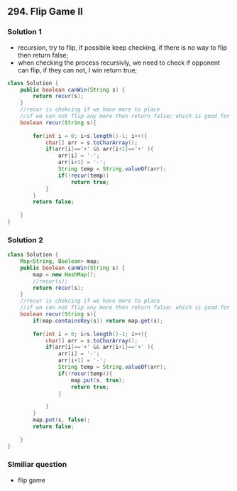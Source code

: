 ## 294. Flip Game II

### Solution 1
- recursion, try to flip, if possibile keep checking, if there is no way to flip then return false;
- when checking the process recursivly, we need to check if opponent can flip, if they can not, I win return true;
```java
class Solution {
    public boolean canWin(String s) {
        return recur(s);
    }
    //recur is chekcing if we have more to place 
    //if we can not flip any more then return false; which is good for our opponent.
    boolean recur(String s){
        
        for(int i = 0; i<s.length()-1; i++){
            char[] arr = s.toCharArray();
            if(arr[i]=='+' && arr[i+1]=='+' ){
                arr[i] = '-';
                arr[i+1] = '-';
                String temp = String.valueOf(arr);
                if(!recur(temp))
                    return true;
            }   
        }
        return false;
        
    }
}
```

### Solution 2
```java
class Solution {
    Map<String, Boolean> map;
    public boolean canWin(String s) {
        map = new HashMap();
        //recur(s);
        return recur(s);
    }
    //recur is chekcing if we have more to place 
    //if we can not flip any more then return false; which is good for our opponent.
    boolean recur(String s){
        if(map.containsKey(s)) return map.get(s);
        
        for(int i = 0; i<s.length()-1; i++){
            char[] arr = s.toCharArray();
            if(arr[i]=='+' && arr[i+1]=='+' ){
                arr[i] = '-';
                arr[i+1] = '-';
                String temp = String.valueOf(arr);
                if(!recur(temp)){
                    map.put(s, true);
                    return true;
                }
                    
            }   
        }
        map.put(s, false);
        return false;
        
    }
}
```



### SImiliar question 
- flip game
